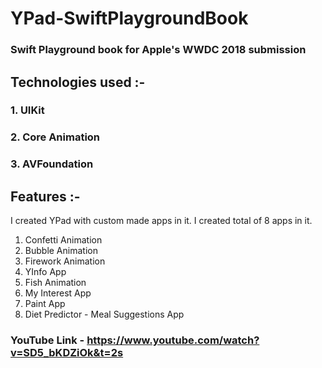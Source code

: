 # YPad-SwiftPlaygroundBook

### Swift Playground book for Apple's WWDC 2018 submission

## Technologies used :- 

### 1. UIKit
### 2. Core Animation
### 3. AVFoundation


## Features :-

I created YPad with custom made apps in it.
I created total of 8 apps in it.

1. Confetti Animation
2. Bubble Animation
3. Firework Animation
4. YInfo App
5. Fish Animation
6. My Interest App
7. Paint App
8. Diet Predictor - Meal Suggestions App



### YouTube Link - https://www.youtube.com/watch?v=SD5_bKDZiOk&t=2s


